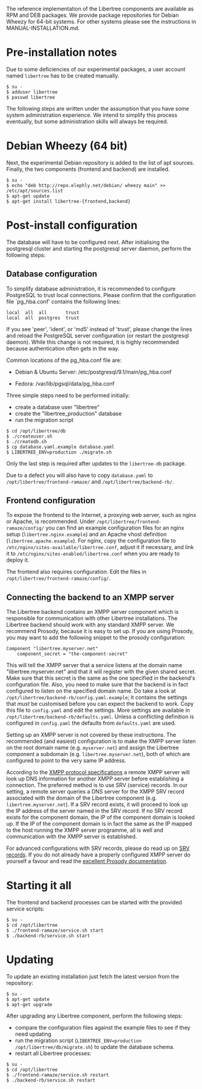 The reference implementation of the Libertree components are available
as RPM and DEB packages.  We provide package repositories for Debian
Wheezy for 64-bit systems.  For other systems please see the
instructions in MANUAL-INSTALLATION.md.

# Pre-installation notes

Due to some deficiencies of our experimental packages, a user account
named `libertree` has to be created manually.

~~~
$ su -
$ adduser libertree
$ passwd libertree
~~~

The following steps are written under the assumption that you have
some system administration experience.  We intend to simplify this
process eventually, but some administration skills will always be
required.


# Debian Wheezy (64 bit)

Next, the experimental Debian repository is added to the list of apt
sources.  Finally, the two components (frontend and backend) are
installed.

~~~
$ su -
$ echo "deb http://repo.elephly.net/debian/ wheezy main" >> /etc/apt/sources.list
$ apt-get update
$ apt-get install libertree-{frontend,backend}
~~~


# Post-install configuration

The database will have to be configured next.  After initialising the
postgresql cluster and starting the postgresql server daemon, perform
the following steps:

## Database configuration

To simplify database administration, it is recommended to configure
PostgreSQL to trust local connections.  Please confirm that the
configuration file \`pg_hba.conf' contains the following lines:

    local  all  all       trust
    local  all  postgres  trust

If you see 'peer', 'ident', or 'md5' instead of 'trust', please change
the lines and reload the PostgreSQL server configuration (or restart
the postgresql daemon).  While this change is not required, it is
highly recommended because authentication often gets in the way.

Common locations of the pg_hba.conf file are:

* Debian & Ubuntu Server: /etc/postgresql/9.1/main/pg_hba.conf

* Fedora: /var/lib/pgsql/data/pg_hba.conf

Three simple steps need to be performed initially:

- create a database user "libertree"
- create the "libertree_production" database
- run the migration script

~~~
$ cd /opt/libertree/db
$ ./createuser.sh
$ ./createdb.sh
$ cp database.yaml.example database.yaml
$ LIBERTREE_ENV=production ./migrate.sh
~~~

Only the last step is required after updates to the `libertree-db`
package.

Due to a defect you will also have to copy `database.yaml` to
`/opt/libertree/frontend-ramaze/` and `/opt/libertree/backend-rb/`.

## Frontend configuration

To expose the frontend to the Internet, a proxying web server, such as
nginx or Apache, is recommended.  Under
`/opt/libertree/frontend-ramaze/config/` you can find an example
configuration files for an nginx setup (`libertree.nginx.example`) and
an Apache vhost definition (`libertree.apache.example`).  For nginx,
copy the configuration file to
`/etc/nginx/sites-available/libertree.conf`, adjust it if necessary,
and link it to `/etc/nginx/sites-enabled/libertree.conf` when you are
ready to deploy it.

The frontend also requires configuration.  Edit the files in
`/opt/libertree/frontend-ramaze/config/`.


## Connecting the backend to an XMPP server

The Libertree backend contains an XMPP server component which is
responsible for communication with other Libertree installations.  The
Libertree backend should work with any standard XMPP server.  We
recommend Prosody, because it is easy to set up.  If you are using
Prosody, you may want to add the following snippet to the prosody
configuration:

~~~
Component "libertree.myserver.net"
    component_secret = "the-component-secret"
~~~

This will tell the XMPP server that a service listens at the domain
name "libertree.myserver.net" and that it will register with the given
shared secret.  Make sure that this secret is the same as the one
specified in the backend's configuration file.  Also, you need to make
sure that the backend is in fact configured to listen on the specified
domain name.  Do take a look at
`/opt/libertree/backend-rb/config.yaml.example`; it contains the
settings that *must* be customised before you can expect the backend
to work.  Copy this file to `config.yaml` and edit the settings.  More
settings are available in `/opt/libertree/backend-rb/defaults.yaml`.
Unless a conflicting definition is configured in `config.yaml` the
defaults from `defaults.yaml` are used.

Setting up an XMPP server is not covered by these instructions.  The
recommended (and easiest) configuration is to make the XMPP server
listen on the root domain name (e.g. `myserver.net`) and assign the
Libertree component a subdomain (e.g. `libertree.myserver.net`), both
of which are configured to point to the very same IP address.

According to the
[XMPP protocol specifications](http://xmpp.org/rfcs/rfc6120.html#tcp-resolution)
a remote XMPP server will look up DNS information for another XMPP
server before establishing a connection.  The preferred method is to
use SRV (service) records.  In our setting, a remote server queries a
DNS server for the XMPP SRV record associated with the domain of the
Libertree component (e.g. `libertree.myserver.net`).  If a SRV record
exists, it will proceed to look up the IP address of the server named
in the SRV record.  If no SRV record exists for the component domain,
the IP of the component domain is looked up.  If the IP of the
component domain is in fact the same as the IP mapped to the host
running the XMPP server programme, all is well and communication with
the XMPP server is established.

For advanced configurations with SRV records, please do read up on
[SRV records](http://prosody.im/doc/dns).  If you do not already have
a properly configured XMPP server do yourself a favour and read the
[excellent Prosody documentation](http://prosody.im/doc).


# Starting it all

The frontend and backend processes can be started with the provided
service scripts:

~~~
$ su -
$ cd /opt/libertree
$ ./frontend-ramaze/service.sh start
$ ./backend-rb/service.sh start
~~~


# Updating

To update an existing installation just fetch the latest version from
the repository:

~~~
$ su -
$ apt-get update
$ apt-get upgrade
~~~

After upgrading any Libertree component, perform the following steps:

- compare the configuration files against the example files to see if
  they need updating
- run the migration script (`LIBERTREE_ENV=production
  /opt/libertree/db/migrate.sh`) to update the database schema.
- restart all Libertree processes:

~~~
$ su -
$ cd /opt/libertree
$ ./frontend-ramaze/service.sh restart
$ ./backend-rb/service.sh restart
~~~
